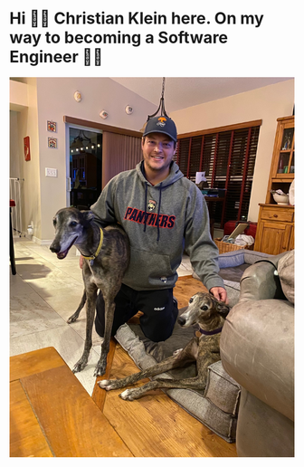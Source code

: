 # Hi 👋🏽 Christian Klein here. On my way to becoming a Software Engineer 🤘🏽

![Here are My Dogs and me Face ](DogsandMe.jpg)
